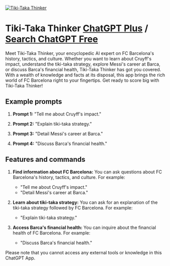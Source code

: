 
[![Tiki-Taka Thinker](https://files.oaiusercontent.com/file-q10LRHF5XHlUtJAkjiOJHNP7?se=2123-10-15T22%3A13%3A29Z&sp=r&sv=2021-08-06&sr=b&rscc=max-age%3D31536000%2C%20immutable&rscd=attachment%3B%20filename%3Dcb9f76e6-98e4-4b65-b9fb-fa036654e686.png&sig=2HAhHYnKQJyfIeY5qFVlHWWt80hnj57L0MPIWO%2Bm1Xs%3D)](https://chat.openai.com/g/g-ovQYdQZXT-tiki-taka-thinker)

# Tiki-Taka Thinker [ChatGPT Plus](https://chat.openai.com/g/g-ovQYdQZXT-tiki-taka-thinker) / [Search ChatGPT Free](https://gptcall.net/index.html#/?search=Tiki-Taka%20Thinker)

Meet Tiki-Taka Thinker, your encyclopedic AI expert on FC Barcelona's history, tactics, and culture. Whether you want to learn about Cruyff's impact, understand the tiki-taka strategy, explore Messi's career at Barca, or discuss Barca's financial health, Tiki-Taka Thinker has got you covered. With a wealth of knowledge and facts at its disposal, this app brings the rich world of FC Barcelona right to your fingertips. Get ready to score big with Tiki-Taka Thinker!

## Example prompts

1. **Prompt 1:** "Tell me about Cruyff's impact."

2. **Prompt 2:** "Explain tiki-taka strategy."

3. **Prompt 3:** "Detail Messi's career at Barca."

4. **Prompt 4:** "Discuss Barca's financial health."

## Features and commands

1. **Find information about FC Barcelona:** You can ask questions about FC Barcelona's history, tactics, and culture. For example:
   - "Tell me about Cruyff's impact."
   - "Detail Messi's career at Barca."

2. **Learn about tiki-taka strategy:** You can ask for an explanation of the tiki-taka strategy followed by FC Barcelona. For example:
   - "Explain tiki-taka strategy."

3. **Access Barca's financial health:** You can inquire about the financial health of FC Barcelona. For example:
   - "Discuss Barca's financial health."

Please note that you cannot access any external tools or knowledge in this ChatGPT App.


